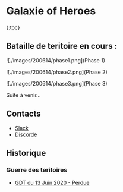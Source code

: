 # Galaxie of Heroes
{:toc}

## Bataille de teritoire en cours :

![./images/200614/phase1.png](Phase 1)

![./images/200614/phase2.png](Phase 2)

![./images/200614/phase3.png](Phase 3)

Suite à venir...

## Contacts 

* [Slack](https://join.slack.com/t/hautconseildelaforce/shared_invite/zt-fbjhe9n4-a57i5u6D6KNFAXnOXQqlKg)
* [Discorde](https://discord.gg/9ufJHmB)

## Historique 

### Guerre des teritoires 

* [GDT du 13 Juin 2020 - Perdue](pages/GDT-200613.html)
